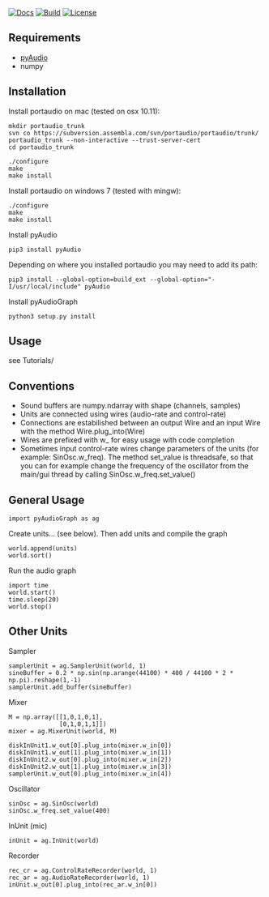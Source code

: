 [![Docs](https://readthedocs.org/projects/pyaudiograph/badge/?version=latest)](https://pyaudiograph.readthedocs.io/en/latest/?badge=latest)
[![Build](https://travis-ci.org/brunodigiorgi/pyAudioGraph.svg)](https://travis-ci.org/brunodigiorgi/pyAudioGraph)
[![License](https://img.shields.io/badge/license-GPLv2-blue.svg)](https://raw.githubusercontent.com/brunodigiorgi/pyAudioGraph/master/LICENSE)

Requirements
------------

* [pyAudio](http://people.csail.mit.edu/hubert/pyaudio/)
* numpy

Installation
------------

Install portaudio on mac (tested on osx 10.11):
	
	mkdir portaudio_trunk
	svn co https://subversion.assembla.com/svn/portaudio/portaudio/trunk/ portaudio_trunk --non-interactive --trust-server-cert
	cd portaudio_trunk
	
	./configure
	make 
	make install

Install portaudio on windows 7 (tested with mingw):
	
	./configure
	make 
	make install

Install pyAudio

	pip3 install pyAudio
	

Depending on where you installed portaudio you may need to add its path:

	pip3 install --global-option=build_ext --global-option="-I/usr/local/include" pyAudio

Install pyAudioGraph

	python3 setup.py install

Usage
-----
	
see Tutorials/

Conventions
-----------

* Sound buffers are numpy.ndarray with shape (channels, samples)
* Units are connected using wires (audio-rate and control-rate)
* Connections are estabilished between an output Wire and an input Wire with the method Wire.plug_into(Wire)
* Wires are prefixed with w_ for easy usage with code completion
* Sometimes input control-rate wires change parameters of the units (for example: SinOsc.w_freq). The method set_value is threadsafe, so that you can for example change the frequency of the oscillator from the main/gui thread by calling SinOsc.w_freq.set_value()

General Usage
-------------

	import pyAudioGraph as ag

Create units... (see below). 
Then add units and compile the graph

	world.append(units)
	world.sort()

Run the audio graph

	import time
	world.start()
	time.sleep(20)
	world.stop()

Other Units
-----------

Sampler

	samplerUnit = ag.SamplerUnit(world, 1)
	sineBuffer = 0.2 * np.sin(np.arange(44100) * 400 / 44100 * 2 * np.pi).reshape(1,-1)
	samplerUnit.add_buffer(sineBuffer)

Mixer

	M = np.array([[1,0,1,0,1],
				  [0,1,0,1,1]]) 
	mixer = ag.MixerUnit(world, M)

	diskInUnit1.w_out[0].plug_into(mixer.w_in[0])
	diskInUnit1.w_out[1].plug_into(mixer.w_in[1])
	diskInUnit2.w_out[0].plug_into(mixer.w_in[2])
	diskInUnit2.w_out[1].plug_into(mixer.w_in[3])
	samplerUnit.w_out[0].plug_into(mixer.w_in[4])

Oscillator
	
	sinOsc = ag.SinOsc(world)
	sinOsc.w_freq.set_value(400)

InUnit (mic)

	inUnit = ag.InUnit(world)

Recorder

	rec_cr = ag.ControlRateRecorder(world, 1)
	rec_ar = ag.AudioRateRecorder(world, 1)
	inUnit.w_out[0].plug_into(rec_ar.w_in[0])



